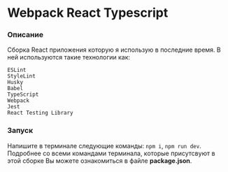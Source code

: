 # Webpack React Typescript
### Описание
Сборка React приложения которую я использую в последние время. В ней используются такие технологии как: 
~~~
ESLint
StyleLint
Husky
Babel
TypeScript
Webpack
Jest
React Testing Library
~~~
### Запуск
Напишите в терминале следующие команды: `npm i`, `npm run dev`.
Подробнее со всеми командами терминала, которые присутсвуют в этой сборке Вы можете ознакомиться в файле **package.json**.
